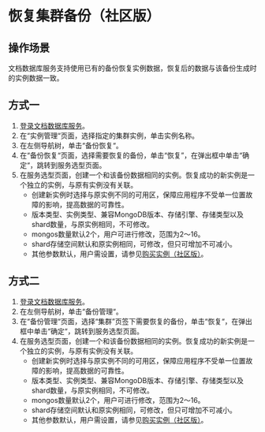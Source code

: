 # 恢复集群备份（社区版）<a name="dds_03_0042"></a>

## 操作场景<a name="section20967309195347"></a>

文档数据库服务支持使用已有的备份恢复实例数据，恢复后的数据与该备份生成时的实例数据一致。

## 方式一<a name="section5636963115314"></a>

1.  [登录文档数据库服务](https://support.huaweicloud.com/qs-dds/dds_02_0043.html)。
2.  在“实例管理“页面，选择指定的集群实例，单击实例名称。
3.  在左侧导航树，单击“备份恢复“。
4.  在“备份恢复“页面，选择需要恢复的备份，单击“恢复”，在弹出框中单击“确定“，跳转到服务选型页面。
5.  在服务选型页面，创建一个和该备份数据相同的实例。恢复成功的新实例是一个独立的实例，与原有实例没有关联。
    -   创建新实例时选择与原实例不同的可用区，保障应用程序不受单一位置故障的影响，提高数据的可靠性。
    -   版本类型、实例类型、兼容MongoDB版本、存储引擎、存储类型以及shard数量，与原实例相同，不可修改。
    -   mongos数量默认2个，用户可进行修改，范围为2～16。
    -   shard存储空间默认和原实例相同，可修改，但只可增加不可减小。
    -   其他参数默认，用户需设置，请参见[购买实例（社区版）](https://support.huaweicloud.com/qs-dds/zh-cn_topic_0044018333.html)。


## 方式二<a name="section33115794114910"></a>

1.  [登录文档数据库服务](https://support.huaweicloud.com/qs-dds/dds_02_0043.html)。
2.  在左侧导航树，单击“备份管理“。
3.  在“备份管理“页面，选择“集群”页签下需要恢复的备份，单击“恢复“，在弹出框中单击“确定“，跳转到服务选型页面。
4.  在服务选型页面，创建一个和该备份数据相同的实例。恢复成功的新实例是一个独立的实例，与原有实例没有关联。
    -   创建新实例时选择与原实例不同的可用区，保障应用程序不受单一位置故障的影响，提高数据的可靠性。
    -   版本类型、实例类型、兼容MongoDB版本、存储引擎、存储类型以及shard数量，与原实例相同，不可修改。
    -   mongos数量默认2个，用户可进行修改，范围为2～16。
    -   shard存储空间默认和原实例相同，可修改，但只可增加不可减小。
    -   其他参数默认，用户需设置，请参见[购买实例（社区版）](https://support.huaweicloud.com/qs-dds/zh-cn_topic_0044018333.html)。


